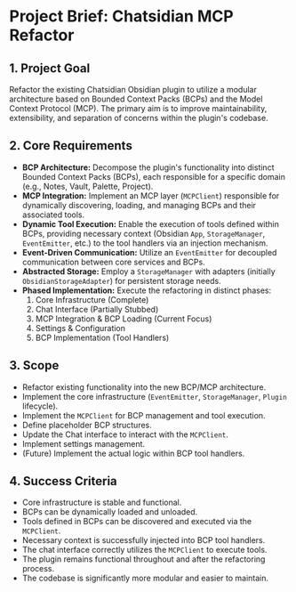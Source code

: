 # Project Brief: Chatsidian MCP Refactor

## 1. Project Goal

Refactor the existing Chatsidian Obsidian plugin to utilize a modular architecture based on Bounded Context Packs (BCPs) and the Model Context Protocol (MCP). The primary aim is to improve maintainability, extensibility, and separation of concerns within the plugin's codebase.

## 2. Core Requirements

*   **BCP Architecture:** Decompose the plugin's functionality into distinct Bounded Context Packs (BCPs), each responsible for a specific domain (e.g., Notes, Vault, Palette, Project).
*   **MCP Integration:** Implement an MCP layer (`MCPClient`) responsible for dynamically discovering, loading, and managing BCPs and their associated tools.
*   **Dynamic Tool Execution:** Enable the execution of tools defined within BCPs, providing necessary context (Obsidian `App`, `StorageManager`, `EventEmitter`, etc.) to the tool handlers via an injection mechanism.
*   **Event-Driven Communication:** Utilize an `EventEmitter` for decoupled communication between core services and BCPs.
*   **Abstracted Storage:** Employ a `StorageManager` with adapters (initially `ObsidianStorageAdapter`) for persistent storage needs.
*   **Phased Implementation:** Execute the refactoring in distinct phases:
    1.  Core Infrastructure (Complete)
    2.  Chat Interface (Partially Stubbed)
    3.  MCP Integration & BCP Loading (Current Focus)
    4.  Settings & Configuration
    5.  BCP Implementation (Tool Handlers)

## 3. Scope

*   Refactor existing functionality into the new BCP/MCP architecture.
*   Implement the core infrastructure (`EventEmitter`, `StorageManager`, `Plugin` lifecycle).
*   Implement the `MCPClient` for BCP management and tool execution.
*   Define placeholder BCP structures.
*   Update the Chat interface to interact with the `MCPClient`.
*   Implement settings management.
*   (Future) Implement the actual logic within BCP tool handlers.

## 4. Success Criteria

*   Core infrastructure is stable and functional.
*   BCPs can be dynamically loaded and unloaded.
*   Tools defined in BCPs can be discovered and executed via the `MCPClient`.
*   Necessary context is successfully injected into BCP tool handlers.
*   The chat interface correctly utilizes the `MCPClient` to execute tools.
*   The plugin remains functional throughout and after the refactoring process.
*   The codebase is significantly more modular and easier to maintain.
